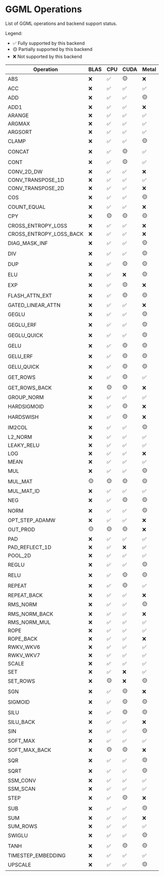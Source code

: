 # GGML Operations

List of GGML operations and backend support status.

Legend:
- ✅ Fully supported by this backend
- 🟡 Partially supported by this backend
- ❌ Not supported by this backend

| Operation | BLAS | CPU | CUDA | Metal |
|-----------|------|------|------|------|
|                              ABS | ❌ | ✅ | 🟡 | ❌ |
|                              ACC | ❌ | ✅ | ✅ | ✅ |
|                              ADD | ❌ | ✅ | ✅ | 🟡 |
|                             ADD1 | ❌ | ✅ | ✅ | ❌ |
|                           ARANGE | ❌ | ✅ | ✅ | ✅ |
|                           ARGMAX | ❌ | ✅ | ✅ | ✅ |
|                          ARGSORT | ❌ | ✅ | ✅ | ✅ |
|                            CLAMP | ❌ | ✅ | ✅ | 🟡 |
|                           CONCAT | ❌ | ✅ | 🟡 | ✅ |
|                             CONT | ❌ | ✅ | 🟡 | ✅ |
|                       CONV_2D_DW | ❌ | ✅ | ✅ | ❌ |
|                CONV_TRANSPOSE_1D | ❌ | ✅ | ✅ | ✅ |
|                CONV_TRANSPOSE_2D | ❌ | ✅ | ✅ | ❌ |
|                              COS | ❌ | ✅ | ✅ | 🟡 |
|                      COUNT_EQUAL | ❌ | ✅ | ✅ | ❌ |
|                              CPY | ❌ | 🟡 | 🟡 | 🟡 |
|               CROSS_ENTROPY_LOSS | ❌ | ✅ | ✅ | ❌ |
|          CROSS_ENTROPY_LOSS_BACK | ❌ | ✅ | ✅ | ❌ |
|                    DIAG_MASK_INF | ❌ | ✅ | ✅ | 🟡 |
|                              DIV | ❌ | ✅ | ✅ | 🟡 |
|                              DUP | ❌ | ✅ | 🟡 | 🟡 |
|                              ELU | ❌ | ✅ | ❌ | 🟡 |
|                              EXP | ❌ | ✅ | 🟡 | ❌ |
|                   FLASH_ATTN_EXT | ❌ | ✅ | 🟡 | 🟡 |
|                GATED_LINEAR_ATTN | ❌ | ✅ | ✅ | ❌ |
|                            GEGLU | ❌ | ✅ | ✅ | 🟡 |
|                        GEGLU_ERF | ❌ | ✅ | ✅ | 🟡 |
|                      GEGLU_QUICK | ❌ | ✅ | ✅ | 🟡 |
|                             GELU | ❌ | ✅ | 🟡 | 🟡 |
|                         GELU_ERF | ❌ | ✅ | 🟡 | 🟡 |
|                       GELU_QUICK | ❌ | ✅ | 🟡 | 🟡 |
|                         GET_ROWS | ❌ | ✅ | 🟡 | ✅ |
|                    GET_ROWS_BACK | ❌ | 🟡 | 🟡 | ❌ |
|                       GROUP_NORM | ❌ | ✅ | ✅ | ✅ |
|                      HARDSIGMOID | ❌ | ✅ | 🟡 | ❌ |
|                        HARDSWISH | ❌ | ✅ | 🟡 | ❌ |
|                           IM2COL | ❌ | ✅ | ✅ | 🟡 |
|                          L2_NORM | ❌ | ✅ | ✅ | ✅ |
|                       LEAKY_RELU | ❌ | ✅ | ✅ | ✅ |
|                              LOG | ❌ | ✅ | ✅ | ❌ |
|                             MEAN | ❌ | ✅ | ✅ | ✅ |
|                              MUL | ❌ | ✅ | ✅ | 🟡 |
|                          MUL_MAT | 🟡 | 🟡 | 🟡 | 🟡 |
|                       MUL_MAT_ID | ❌ | ✅ | ✅ | ✅ |
|                              NEG | ❌ | ✅ | 🟡 | 🟡 |
|                             NORM | ❌ | ✅ | ✅ | 🟡 |
|                   OPT_STEP_ADAMW | ❌ | ✅ | ✅ | ❌ |
|                         OUT_PROD | 🟡 | 🟡 | 🟡 | ❌ |
|                              PAD | ❌ | ✅ | ✅ | ✅ |
|                   PAD_REFLECT_1D | ❌ | ✅ | ❌ | ✅ |
|                          POOL_2D | ❌ | ✅ | ✅ | ✅ |
|                            REGLU | ❌ | ✅ | ✅ | 🟡 |
|                             RELU | ❌ | ✅ | 🟡 | 🟡 |
|                           REPEAT | ❌ | ✅ | 🟡 | ✅ |
|                      REPEAT_BACK | ❌ | ✅ | ✅ | ❌ |
|                         RMS_NORM | ❌ | ✅ | ✅ | 🟡 |
|                    RMS_NORM_BACK | ❌ | ✅ | ✅ | ❌ |
|                     RMS_NORM_MUL | ❌ | ✅ | ✅ | ✅ |
|                             ROPE | ❌ | ✅ | ✅ | ✅ |
|                        ROPE_BACK | ❌ | ✅ | ✅ | ❌ |
|                        RWKV_WKV6 | ❌ | ✅ | ✅ | ✅ |
|                        RWKV_WKV7 | ❌ | ✅ | ✅ | ✅ |
|                            SCALE | ❌ | ✅ | ✅ | ✅ |
|                              SET | ❌ | ✅ | ❌ | ✅ |
|                         SET_ROWS | ❌ | 🟡 | ❌ | 🟡 |
|                              SGN | ❌ | ✅ | 🟡 | ❌ |
|                          SIGMOID | ❌ | ✅ | 🟡 | 🟡 |
|                             SILU | ❌ | ✅ | 🟡 | 🟡 |
|                        SILU_BACK | ❌ | ✅ | ✅ | ❌ |
|                              SIN | ❌ | ✅ | ✅ | 🟡 |
|                         SOFT_MAX | ❌ | ✅ | ✅ | ✅ |
|                    SOFT_MAX_BACK | ❌ | 🟡 | 🟡 | ❌ |
|                              SQR | ❌ | ✅ | ✅ | 🟡 |
|                             SQRT | ❌ | ✅ | ✅ | 🟡 |
|                         SSM_CONV | ❌ | ✅ | ✅ | ✅ |
|                         SSM_SCAN | ❌ | ✅ | ✅ | ✅ |
|                             STEP | ❌ | ✅ | 🟡 | ❌ |
|                              SUB | ❌ | ✅ | ✅ | 🟡 |
|                              SUM | ❌ | ✅ | ✅ | ❌ |
|                         SUM_ROWS | ❌ | ✅ | ✅ | ✅ |
|                           SWIGLU | ❌ | ✅ | ✅ | 🟡 |
|                             TANH | ❌ | ✅ | 🟡 | 🟡 |
|               TIMESTEP_EMBEDDING | ❌ | ✅ | ✅ | ✅ |
|                          UPSCALE | ❌ | ✅ | ✅ | 🟡 |

